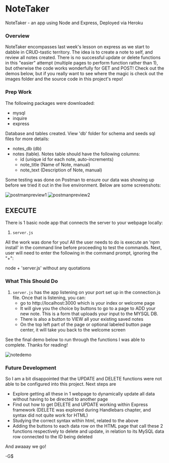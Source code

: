 # NoteTaker

NoteTaker - an app using Node and Express, Deployed via Heroku

### Overview

NoteTaker encompasses last week's lesson on express as we start to dabble in CRUD-tastic territory. The idea is to create a note to self, and review all notes created. There is no successful update or delete functions in this "easier" attempt (multiple pages to perform function rather than 1), but otherwise the code works wonderfully for GET and POST! Check out the demos below, but if you really want to see where the magic is check out the images folder and the source code in this project's repo!

### Prep Work

The following packages were downloaded:
*   mysql
*   inquire
*   express
      
Database and tables created. View 'db' folder for schema and seeds sql files for more details:
*   notes_db (db)
*   notes (table). Notes table should have the following columns:
     * id (unique id for each note, auto-increments)
     * note_title (Name of Note, manual)
     * note_text (Description of Note, manual)

Some testing was done on Postman to ensure our data was showing up before we tried it out in the live environment. Below are
some screenshots:

![postmanpreview1](https://user-images.githubusercontent.com/41309640/48042900-cfd14880-e151-11e8-9af9-15f89ae14c76.JPG)
![postmanpreview2](https://user-images.githubusercontent.com/41309640/48042901-cfd14880-e151-11e8-9e86-47885ef49505.JPG)

## EXECUTE

There is 1 basic node app that connects the server to your webpage locally:

1. `server.js`

All the work was done for you! All the user needs to do is execute an 'npm install' in the command line before proceeding to test the commands. Next, user will need to enter the following in the command prompt, ignoring the "+":

node + 'server.js' without any quotations

### What This Should Do

1. `server.js`  has the app listening on your port set up in the connection.js file. Once that is listening, you can: 
   * go to http://localhost:3000 which is your index or welcome page
   * It will give you the choice by buttons to go to a page to ADD your new note. This is a form that uploads your input to the MYSQL DB.
   * There is also a button to VIEW all your existing saved notes
   * On the top left part of the page or optional labeled button page center, it will take you back to the welcome screen

See the final demo below to run through the functions I was able to complete. Thanks for reading!

![notedemo](https://user-images.githubusercontent.com/41309640/48039755-3bacb480-e144-11e8-8d49-73d6f77c2aea.gif)

### Future Development
So I am a bit disappointed that the UPDATE and DELETE functions were not able to be configured into this project. Next steps are 
*   Explore getting all these in 1 webpage to dynamically update all data without having to be directed to another page
*   Find out how to get DELETE and UPDATE working within Express framework (DELETE was explored during Handlebars chapter, and syntax did not quite work for HTML)
*   Studying the correct syntax within html, related to the above
*   Adding the buttons to each data row on the HTML page that call these 2 functions respectively to delete and update, in relation to its MySQL data row connected to the ID being deleted

And awaaay we go! 

-G$


